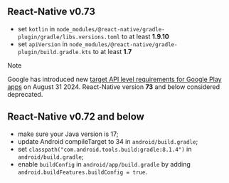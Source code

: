 ## React-Native v0.73

* set `kotlin` in `node_modules/@react-native/gradle-plugin/gradle/libs.versions.toml` to at least **1.9.10**
* set `apiVersion` in `node_modules/@react-native/gradle-plugin/build.gradle.kts` to at least **1.7**

> [!NOTE]
> Google has introduced new [target API level requirements for Google Play apps](https://support.google.com/googleplay/android-developer/answer/11926878?hl=en) on August 31 2024.
> React-Native version **73** and below considered deprecated.

## React-Native v0.72 and below

* make sure your Java version is 17;
* update Android compileTarget to 34 in `android/build.gradle`;
* set `classpath("com.android.tools.build:gradle:8.1.4")` in `android/build.gradle`;
* enable `buildConfig` in `android/app/build.gradle` by adding `android.buildFeatures.buildConfig = true`.
